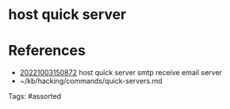 # host quick server

# References
- [20221003150872](/zet/20221003150872/README.md) host quick server smtp receive email server
- ~/kb/hacking/commands/quick-servers.md

Tags:
    #assorted
